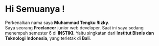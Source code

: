 <!--
**Tengku1/Tengku1** is a ✨ _special_ ✨ repository because its `README.md` (this file) appears on your GitHub profile.

Here are some ideas to get you started:

- 🔭 I’m currently working on ...
- 🌱 I’m currently learning ...
- 👯 I’m looking to collaborate on ...
- 🤔 I’m looking for help with ...
- 💬 Ask me about ...
- 📫 How to reach me: ...
- 😄 Pronouns: ...
- ⚡ Fun fact: ...
-->

# Hi Semuanya !

Perkenalkan nama saya **Muhammad Tengku Rizky**.\
Saya seorang **Freelancer** junior web developer.
Saat ini saya sedang menempuh semester 6 di **INSTIKI**. Yaitu singkatan dari **Institut Bisnis dan Teknologi Indonesia**, yang terletak di **Bali**.
